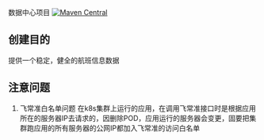 数据中心项目
[![Maven Central](https://maven-badges.herokuapp.com/maven-central/com.alibaba/druid-spring-boot-starter/badge.svg)](https://maven-badges.herokuapp.com/maven-central/com.alibaba/druid-spring-boot-starter/)

## 创建目的
提供一个稳定，健全的航班信息数据

## 注意问题
1. 飞常准白名单问题
在k8s集群上运行的应用，在调用飞常准接口时是根据应用所在的服务器IP去请求的，因删除POD，应用运行的服务器会变更，固要把集群跑应用的所有服务器的公网IP都加入飞常准的访问白名单


